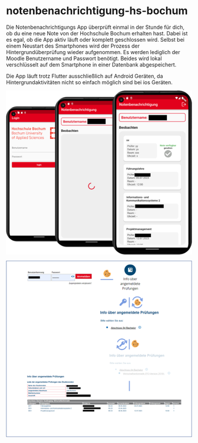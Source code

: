 # notenbenachrichtigung-hs-bochum

Die Notenbenachrichtigungs App überprüft einmal in der Stunde für dich, ob du eine neue Note von der Hochschule Bochum erhalten hast.
Dabei ist es egal, ob die App aktiv läuft oder komplett geschlossen wird. Selbst bei einem Neustart des Smartphones wird der Prozess der Hintergrundüberprüfung wieder aufgenommen. Es werden lediglich der Moodle Benutzername und Passwort benötigt. Beides wird lokal verschlüsselt auf dem Smartphone in einer Datenbank abgespeichert.

Die App läuft trotz Flutter ausschließlich auf Android Geräten, da Hintergrundaktivitäten nicht so einfach möglich sind bei ios Geräten. 


![Alt text](/assets/vorschau.png)




![Alt text](/assets/logik.png)

